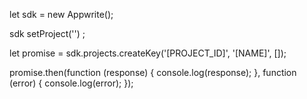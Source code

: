 let sdk = new Appwrite();

sdk
    setProject('')
;

let promise = sdk.projects.createKey('[PROJECT_ID]', '[NAME]', []);

promise.then(function (response) {
    console.log(response);
}, function (error) {
    console.log(error);
});